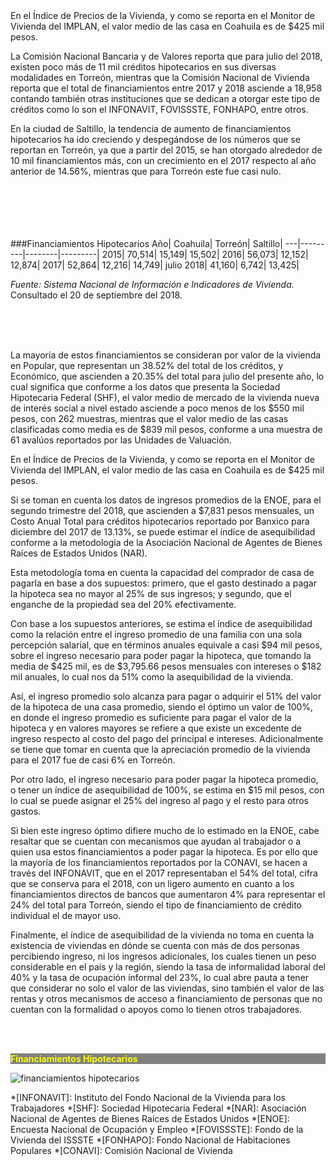</br></br>
En el Índice de Precios de la Vivienda, y como se reporta en el Monitor de Vivienda del IMPLAN, el valor medio de las casa en Coahuila es de $425 mil pesos.

La Comisión Nacional Bancaria y de Valores reporta que para julio del 2018, existen poco más de 11 mil créditos hipotecarios en sus diversas modalidades en Torreón, mientras que la Comisión Nacional de Vivienda reporta que el total de financiamientos entre 2017 y 2018 asciende a 18,958 contando también otras instituciones que se dedican a otorgar este tipo de créditos como lo son el INFONAVIT, FOVISSSTE, FONHAPO, entre otros.

En la ciudad de Saltillo, la tendencia de aumento de financiamientos hipotecarios ha ido creciendo y despegándose de los números que se reportan en Torreón, ya que a partir del 2015, se han otorgado alrededor de 10 mil financiamientos más, con un crecimiento en el 2017 respecto al año anterior de 14.56%, mientras que para Torreón este fue casi nulo.
</br></br></br>
</br></br></br>


###Financiamientos Hipotecarios
Año| Coahuila| Torreón| Saltillo|
---|---------|--------|---------|
2015| 70,514| 15,149| 15,502|
2016| 56,073| 12,152| 12,874|
2017| 52,864| 12,216| 14,749|
julio 2018| 41,160| 6,742| 13,425|

*Fuente: Sistema Nacional de Información e Indicadores de Vivienda.*
Consultado el 20 de septiembre del 2018.

</br></br></br>

La mayoría de estos financiamientos se consideran por valor de la vivienda en Popular, que representan un 38.52% del total de los créditos, y Económico, que ascienden a 20.35% del total para julio del presente año, lo cual significa que conforme a los datos que presenta la Sociedad Hipotecaria Federal (SHF), el valor medio de mercado de la vivienda nueva de interés social a nivel estado asciende a poco menos de los $550 mil pesos, con 262 muestras, mientras que el valor medio de las casas clasificadas como media es de $839 mil pesos, conforme a una muestra de 61 avalúos reportados por las Unidades de Valuación.

En el Índice de Precios de la Vivienda, y como se reporta en el Monitor de Vivienda del IMPLAN, el valor medio de las casa en Coahuila es de $425 mil pesos.

Si se toman en cuenta los datos de ingresos promedios de la ENOE, para el segundo trimestre del 2018, que ascienden a $7,831 pesos mensuales, un Costo Anual Total para créditos hipotecarios reportado por Banxico para diciembre del 2017 de 13.13%, se puede estimar el índice de asequibilidad conforme a la metodología de la Asociación Nacional de Agentes de Bienes Raíces de Estados Unidos (NAR).

Esta metodología toma en cuenta la capacidad del comprador de casa de pagarla en base a dos supuestos: primero, que el gasto destinado a pagar la hipoteca sea no mayor al 25% de sus ingresos; y segundo, que el enganche de la propiedad sea del 20% efectivamente.

Con base a los supuestos anteriores, se estima el índice de asequibilidad como la relación entre el ingreso promedio de una familia con una sola percepción salarial, que en términos anuales equivale a casi $94 mil pesos, sobre el ingreso necesario para poder pagar la hipoteca, que tomando la media de $425 mil, es de $3,795.66 pesos mensuales con intereses o $182 mil anuales, lo cual nos da 51% como la asequibilidad de la vivienda.

Así, el ingreso promedio solo alcanza para pagar o adquirir el 51% del valor de la hipoteca de una casa promedio, siendo el óptimo un valor de 100%, en donde el ingreso promedio es suficiente para pagar el valor de la hipoteca y en valores mayores se refiere a que existe un excedente de ingreso respecto al costo del pago del principal e intereses. Adicionalmente se tiene que tomar en cuenta que la apreciación promedio de la vivienda para el 2017 fue de casi 6% en Torreón.

Por otro lado, el ingreso necesario para poder pagar la hipoteca promedio, o tener un índice de asequibilidad de 100%, se estima en $15 mil pesos, con lo cual se puede asignar el 25% del ingreso al pago y el resto para otros gastos.

Si bien este ingreso óptimo difiere mucho de lo estimado en la ENOE, cabe resaltar que se cuentan con mecanismos que ayudan al trabajador o a quien usa estos financiamientos a poder pagar la hipoteca. Es por ello que la mayoría de los financiamientos reportados por la CONAVI, se hacen a través del INFONAVIT, que en el 2017 representaban el 54% del total, cifra que se conserva para el 2018, con un ligero aumento en cuanto a los financiamientos directos de bancos que aumentaron 4% para representar el 24% del total para Torreón, siendo el tipo de financiamiento de crédito individual el de mayor uso.

Finalmente, el índice de asequibilidad de la vivienda no toma en cuenta la existencia de viviendas en dónde se cuenta con más de dos personas percibiendo ingreso, ni los ingresos adicionales, los cuales tienen un peso considerable en el país y la región, siendo la tasa de informalidad laboral del 40% y la tasa de ocupación informal del 23%, lo cual abre pauta a tener que considerar no solo el valor de las viviendas, sino también el valor de las rentas y otros mecanismos de acceso a financiamiento de personas que no cuentan con la formalidad o apoyos como lo tienen otros trabajadores.

</br></br>
<p style="background-color:gray;color:yellow;"><strong>Financiamientos Hipotecarios</strong></p>
<div style="clear:left;"></div><img class="img-responsive" src="la-asequibilidad-de-la-vivienda-en-torreon/financiamientos-hipotecarios.png" alt="financiamientos hipotecarios">

*[INFONAVIT]: Instituto del Fondo Nacional de la Vivienda para los Trabajadores
*[SHF]: Sociedad Hipotecaria Federal
*[NAR]: Asociación Nacional de Agentes de Bienes Raíces de Estados Unidos
*[ENOE]: Encuesta Nacional de Ocupación y Empleo
*[FOVISSSTE]:  Fondo de la Vivienda del ISSSTE
*[FONHAPO]:  Fondo Nacional de Habitaciones Populares
*[CONAVI]: Comisión Nacional de Vivienda

